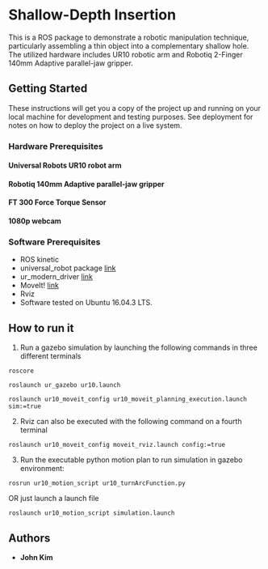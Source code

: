 # Shallow-Depth Insertion

This is a ROS package to demonstrate a robotic manipulation technique, particularly assembling a thin object into a complementary shallow hole. The utilized hardware includes UR10 robotic arm and Robotiq 2-Finger 140mm Adaptive parallel-jaw gripper. 

## Getting Started

These instructions will get you a copy of the project up and running on your local machine for development and testing purposes. See deployment for notes on how to deploy the project on a live system.

### Hardware Prerequisites
#### Universal Robots UR10 robot arm

#### Robotiq 140mm Adaptive parallel-jaw gripper

#### FT 300 Force Torque Sensor

#### 1080p webcam 

### Software Prerequisites
- ROS kinetic 
- universal_robot package [link](http://wiki.ros.org/universal_robot)
- ur_modern_driver [link](https://github.com/ThomasTimm/ur_modern_driver)
- MoveIt! [link](http://docs.ros.org/kinetic/api/moveit_tutorials/html/index.html) 
- Rviz
- Software tested on Ubuntu 16.04.3 LTS.

## How to run it

1. Run a gazebo simulation by launching the following commands in three different terminals
```
roscore
```
```
roslaunch ur_gazebo ur10.launch
```
```
roslaunch ur10_moveit_config ur10_moveit_planning_execution.launch sim:=true
```
2. Rviz can also be executed with the following command on a fourth terminal
```
roslaunch ur10_moveit_config moveit_rviz.launch config:=true
```
3. Run the executable python motion plan to run simulation in gazebo environment:
```
rosrun ur10_motion_script ur10_turnArcFunction.py
```
OR just launch a launch file
```
roslaunch ur10_motion_script simulation.launch
```

## Authors

* **John Kim** 

